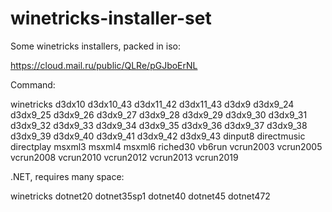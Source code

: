 # winetricks-installer-set
Some winetricks installers, packed in iso:

https://cloud.mail.ru/public/QLRe/pGJboErNL

Command:


winetricks d3dx10 d3dx10_43 d3dx11_42 d3dx11_43 d3dx9 d3dx9_24 d3dx9_25 d3dx9_26 d3dx9_27 d3dx9_28 d3dx9_29 d3dx9_30 d3dx9_31 d3dx9_32 d3dx9_33 d3dx9_34 d3dx9_35 d3dx9_36 d3dx9_37 d3dx9_38 d3dx9_39 d3dx9_40 d3dx9_41 d3dx9_42 d3dx9_43 dinput8 directmusic directplay msxml3 msxml4 msxml6 riched30 vb6run vcrun2003 vcrun2005 vcrun2008 vcrun2010 vcrun2012 vcrun2013 vcrun2019 

.NET, requires many space:


winetricks dotnet20 dotnet35sp1 dotnet40 dotnet45 dotnet472

